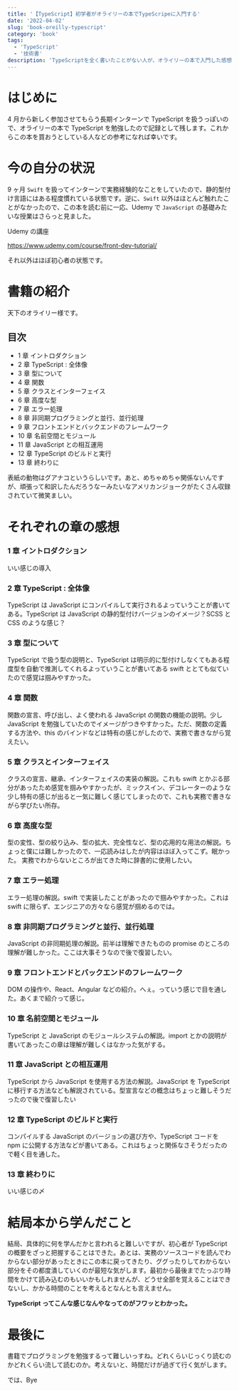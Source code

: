 ```yaml
---
title: '【TypeScript】初学者がオライリーの本でTypeScripeに入門する'
date: '2022-04-02'
slug: 'book-oreilly-typescript'
category: 'book'
tags:
  - 'TypeScript'
  - '技術書'
description: 'TypeScriptを全く書いたことがない人が、オライリーの本で入門した感想を書きます。'
---
```


# はじめに

4 月から新しく参加させてもらう長期インターンで TypeScript を扱うっぽいので、オライリーの本で TypeScript を勉強したので記録として残します。これからこの本を買おうとしている人などの参考になれば幸いです。

# 今の自分の状況

9 ヶ月 `Swift` を扱ってインターンで実務経験的なことをしていたので、静的型付け言語にはある程度慣れている状態です。逆に、`Swift` 以外はほとんど触れたことがなかったので、この本を読む前に一応、Udemy で `JavaScript` の基礎みたいな授業はさらっと見ました。

Udemy の講座

https://www.udemy.com/course/front-dev-tutorial/

それ以外はほぼ初心者の状態です。

# 書籍の紹介

天下のオライリー様です。

## 目次

- 1 章 イントロダクション
- 2 章 TypeScript : 全体像
- 3 章 型について
- 4 章 関数
- 5 章 クラスとインターフェイス
- 6 章 高度な型
- 7 章 エラー処理
- 8 章 非同期プログラミングと並行、並行処理
- 9 章 フロントエンドとバックエンドのフレームワーク
- 10 章 名前空間とモジュール
- 11 章 JavaScript との相互運用
- 12 章 TypeScript のビルドと実行
- 13 章 終わりに

表紙の動物はグアナコというらしいです。あと、めちゃめちゃ関係ないんですが、頑張って和訳したんだろうなーみたいなアメリカンジョークがたくさん収録されていて微笑ましい。

# それぞれの章の感想

### 1 章 イントロダクション

いい感じの導入

### 2 章 TypeScript : 全体像

TypeScript は JavaScript にコンパイルして実行されるよっていうことが書いてある。TypeScript は JavaScript の静的型付けバージョンのイメージ？SCSS と CSS のような感じ？

### 3 章 型について

TypeScript で扱う型の説明と、TypeScript は明示的に型付けしなくてもある程度型を自動で推測してくれるよっていうことが書いてある swift ととても似ていたので感覚は掴みやすかった。

### 4 章 関数

関数の宣言、呼び出し、よく使われる JavaScript の関数の機能の説明。少し JavaScript を勉強していたのでイメージがつきやすかった。ただ、関数の定義する方法や、this のバインドなどは特有の感じがしたので、実務で書きながら覚えたい。

### 5 章 クラスとインターフェイス

クラスの宣言、継承、インターフェイスの実装の解説。これも swift とかぶる部分があったため感覚を掴みやすかったが、ミックスイン、デコレーターのような少し特有の感じが出ると一気に難しく感じてしまったので、これも実務で書きながら学びたい所存。

### 6 章 高度な型

型の変性、型の絞り込み、型の拡大、完全性など、型の応用的な用法の解説。ちょっと僕には難しかったので、一応読みはしたが内容はほぼ入ってこず。眠かった。
実務でわからないところが出てきた時に辞書的に使用したい。

### 7 章 エラー処理

エラー処理の解説。swift で実装したことがあったので掴みやすかった。これは swift に限らず、エンジニアの方々なら感覚が掴めるのでは。

### 8 章 非同期プログラミングと並行、並行処理

JavaScript の非同期処理の解説。前半は理解できたものの promise のところの理解が難しかった。ここは大事そうなので後で復習したい。

### 9 章 フロントエンドとバックエンドのフレームワーク

DOM の操作や、React、Angular などの紹介。へぇ。っていう感じで目を通した。あくまで紹介って感じ。

### 10 章 名前空間とモジュール

TypeScript と JavaScript のモジュールシステムの解説。import とかの説明が書いてあったこの章は理解が難しくはなかった気がする。

### 11 章 JavaScript との相互運用

TypeScript から JavaScript を使用する方法の解説。JavaScript を TypeScript に移行する方法なども解説されている。型宣言などの概念はちょっと難しそうだったので後で復習したい

### 12 章 TypeScript のビルドと実行

コンパイルする JavaScript のバージョンの選び方や、TypeScript コードを npm に公開する方法などが書いてある。これはちょっと関係なさそうだったので軽く目を通した。

### 13 章 終わりに

いい感じの〆

# 結局本から学んだこと

結局、具体的に何を学んだかと言われると難しいですが、初心者が TypeScript の概要をざっと把握することはできた。あとは、実務のソースコードを読んでわからない部分があったときにこの本に戻ってきたり、ググったりしてわからない部分をその都度潰していくのが最短な気がします。最初から最後までたっぷり時間をかけて読み込むのもいいかもしれませんが、どうせ全部を覚えることはできないし、かかる時間のことを考えるとなんとも言えません。

**TypeScript ってこんな感じなんやなってのがフワッとわかった。**

# 最後に

書籍でプログラミングを勉強するって難しいっすね。どれくらいじっくり読むのかどれくらい流して読むのか。考えないと、時間だけが過ぎて行く気がします。

では、Bye
